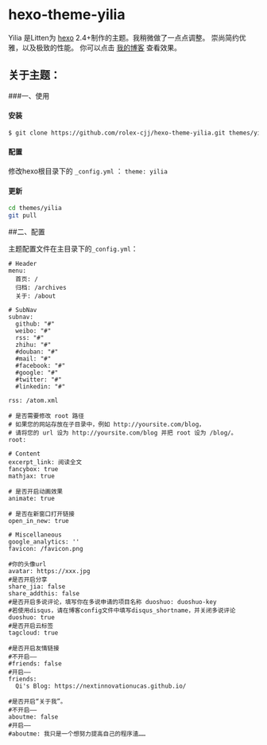 hexo-theme-yilia
================

Yilia 是Litten为 [hexo](https://github.com/tommy351/hexo) 2.4+制作的主题。我稍微做了一点点调整。
崇尚简约优雅，以及极致的性能。 你可以点击 [我的博客](https://rolex-cjj.github.io/) 查看效果。           

## 关于主题：             

###一、使用

#### 安装

``` bash
$ git clone https://github.com/rolex-cjj/hexo-theme-yilia.git themes/yilia
```

#### 配置

修改hexo根目录下的 `_config.yml` ： `theme: yilia`

#### 更新

``` bash
cd themes/yilia
git pull
```

##二、配置

主题配置文件在主目录下的`_config.yml`：

```
# Header
menu:
  首页: /
  归档: /archives
  关于: /about

# SubNav
subnav:
  github: "#"
  weibo: "#"
  rss: "#"
  zhihu: "#"
  #douban: "#"
  #mail: "#"
  #facebook: "#"
  #google: "#"
  #twitter: "#"
  #linkedin: "#"

rss: /atom.xml

# 是否需要修改 root 路径
# 如果您的网站存放在子目录中，例如 http://yoursite.com/blog，
# 请将您的 url 设为 http://yoursite.com/blog 并把 root 设为 /blog/。
root: 

# Content
excerpt_link: 阅读全文
fancybox: true
mathjax: true

# 是否开启动画效果
animate: true

# 是否在新窗口打开链接
open_in_new: true

# Miscellaneous
google_analytics: ''
favicon: /favicon.png

#你的头像url
avatar: https://xxx.jpg
#是否开启分享
share_jia: false
share_addthis: false
#是否开启多说评论，填写你在多说申请的项目名称 duoshuo: duoshuo-key
#若使用disqus，请在博客config文件中填写disqus_shortname，并关闭多说评论
duoshuo: true
#是否开启云标签
tagcloud: true

#是否开启友情链接
#不开启——
#friends: false
#开启——
friends: 
  Qi's Blog: https://nextinnovationucas.github.io/
  
#是否开启“关于我”。
#不开启——
aboutme: false
#开启——
#aboutme: 我只是一个想努力提高自己的程序渣……
```